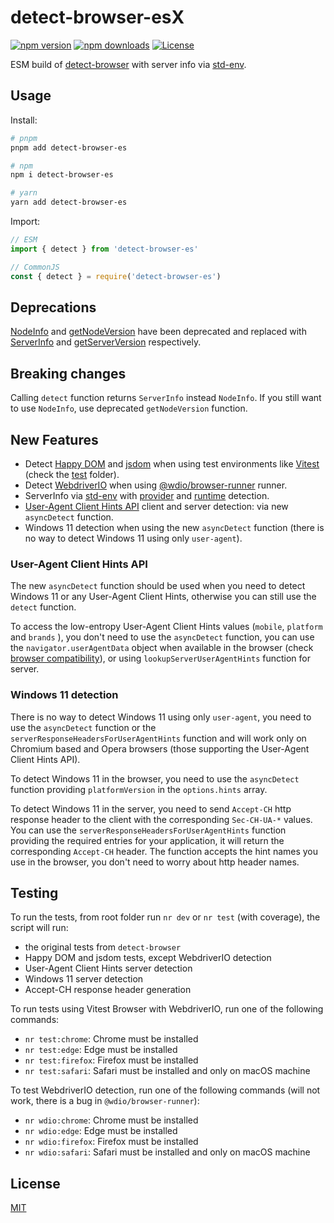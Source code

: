 # detect-browser-esX

[![npm version][npm-version-src]][npm-version-href]
[![npm downloads][npm-downloads-src]][npm-downloads-href]
[![License][license-src]][license-href]

ESM build of [detect-browser](https://www.npmjs.com/package/detect-browser) with server info via [std-env](https://github.com/unjs/std-env).

## Usage

Install:

```sh
# pnpm
pnpm add detect-browser-es

# npm
npm i detect-browser-es

# yarn
yarn add detect-browser-es
```

Import:

```js
// ESM
import { detect } from 'detect-browser-es'

// CommonJS
const { detect } = require('detect-browser-es')
```

## Deprecations

[NodeInfo](https://github.com/DamonOehlman/detect-browser/blob/master/src/index.ts#L30) and [getNodeVersion](https://github.com/DamonOehlman/detect-browser/blob/master/src/index.ts#L306C17-L306C31) have been deprecated and replaced with [ServerInfo](https://github.com/userquin/detect-browser-es/blob/main/src/index.ts#L47) and [getServerVersion](https://github.com/userquin/detect-browser-es/blob/main/src/index.ts#L366) respectively.

## Breaking changes

Calling `detect` function returns `ServerInfo` instead `NodeInfo`. If you still want to use `NodeInfo`, use deprecated `getNodeVersion` function.

## New Features

- Detect [Happy DOM](https://github.com/capricorn86/happy-dom) and [jsdom](https://github.com/jsdom/jsdom) when using test environments like [Vitest](https://github.com/vitest-dev/vitest) (check the [test](https://github.com/userquin/detect-browser-es/tree/main/test) folder).
- Detect [WebdriverIO](https://github.com/webdriverio/webdriverio) when using [@wdio/browser-runner](https://www.npmjs.com/package/@wdio/browser-runner) runner.
- ServerInfo via [std-env](https://github.com/unjs/std-env) with [provider](https://github.com/unjs/std-env#provider-detection) and [runtime](https://github.com/unjs/std-env#runtime-detection) detection.
- [User-Agent Client Hints API](https://developer.mozilla.org/en-US/docs/Web/API/User-Agent_Client_Hints_API) client and server detection: via new `asyncDetect` function.
- Windows 11 detection when using the new `asyncDetect` function (there is no way to detect Windows 11 using only `user-agent`).

### User-Agent Client Hints API

The new `asyncDetect` function should be used when you need to detect Windows 11 or any User-Agent Client Hints, otherwise you can still use the `detect` function.

To access the low-entropy User-Agent Client Hints values (`mobile`, `platform` and `brands` ), you don't need to use the `asyncDetect` function, you can use the `navigator.userAgentData` object when available in the browser (check [browser compatibility](https://developer.mozilla.org/en-US/docs/Web/API/User-Agent_Client_Hints_API#browser_compatibility)), or using `lookupServerUserAgentHints` function for server.

### Windows 11 detection

There is no way to detect Windows 11 using only `user-agent`, you need to use the `asyncDetect` function or the `serverResponseHeadersForUserAgentHints` function and will work only on Chromium based and Opera browsers (those supporting the User-Agent Client Hints API).

To detect Windows 11 in the browser, you need to use the `asyncDetect` function providing `platformVersion` in the `options.hints` array.

To detect Windows 11 in the server, you need to send `Accept-CH` http response header to the client with the corresponding `Sec-CH-UA-*` values. You can use the `serverResponseHeadersForUserAgentHints` function providing the required entries for your application, it will return the corresponding `Accept-CH` header. The function accepts the hint names you use in the browser, you don't need to worry about http header names.

## Testing

To run the tests, from root folder run `nr dev` or `nr test` (with coverage), the script will run:
- the original tests from `detect-browser`
- Happy DOM and jsdom tests, except WebdriverIO detection
- User-Agent Client Hints server detection 
- Windows 11 server detection
- Accept-CH response header generation

To run tests using Vitest Browser with WebdriverIO, run one of the following commands:
- `nr test:chrome`: Chrome must be installed
- `nr test:edge`: Edge must be installed
- `nr test:firefox`: Firefox must be installed
- `nr test:safari`: Safari must be installed and only on macOS machine

To test WebdriverIO detection, run one of the following commands (will not work, there is a bug in `@wdio/browser-runner`):
- `nr wdio:chrome`: Chrome must be installed
- `nr wdio:edge`: Edge must be installed
- `nr wdio:firefox`: Firefox must be installed
- `nr wdio:safari`: Safari must be installed and only on macOS machine

## License

[MIT](./LICENSE)

<!-- Badges -->

[npm-version-src]: https://img.shields.io/npm/v/detect-browser-es?style=flat&colorA=18181B&colorB=F0DB4F
[npm-version-href]: https://npmjs.com/package/detect-browser-es
[npm-downloads-src]: https://img.shields.io/npm/dm/detect-browser-es?style=flat&colorA=18181B&colorB=F0DB4F
[npm-downloads-href]: https://npmjs.com/package/detect-browser-es
[license-src]: https://img.shields.io/github/license/userquin/detect-browser-es.svg?style=flat&colorA=18181B&colorB=F0DB4F
[license-href]: https://github.com/userquin/detect-browser-es/blob/main/LICENSE

